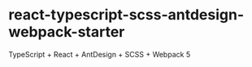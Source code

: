 # react-typescript-scss-antdesign-webpack-starter
 TypeScript + React + AntDesign + SCSS + Webpack 5
